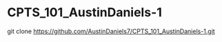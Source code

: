 # CPTS_101_AustinDaniels-1
git clone <https://github.com/AustinDaniels7/CPTS_101_AustinDaniels-1.git>
